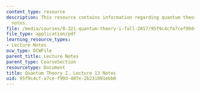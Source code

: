 ```yaml
---
content_type: resource
description: This resource contains information regarding quantum theory I, lecture
  notes.
file: /media/courses/8-321-quantum-theory-i-fall-2017/95f9c4cfa7cef99d48fe2b231091ebb0_MIT8_321F17_lec13.pdf
file_type: application/pdf
learning_resource_types:
- Lecture Notes
ocw_type: OCWFile
parent_title: Lecture Notes
parent_type: CourseSection
resourcetype: Document
title: Quantum Theory I, Lecture 13 Notes
uid: 95f9c4cf-a7ce-f99d-48fe-2b231091ebb0
---
```

